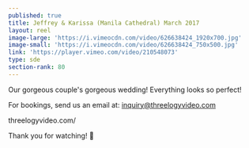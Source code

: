 ```yaml
---
published: true
title: Jeffrey & Karissa (Manila Cathedral) March 2017
layout: reel
image-large: 'https://i.vimeocdn.com/video/626638424_1920x700.jpg'
image-small: 'https://i.vimeocdn.com/video/626638424_750x500.jpg'
link: 'https://player.vimeo.com/video/210548073'
type: sde
section-rank: 80
---
```

Our gorgeous couple's gorgeous wedding! Everything looks so perfect!

For bookings, send us an email at: inquiry@threelogyvideo.com

threelogyvideo.com/

Thank you for watching! 🙂